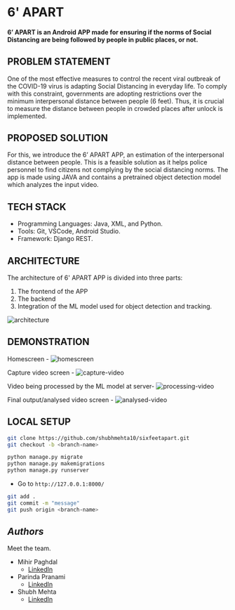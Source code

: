 # 6' APART 
#### 6’ APART is an Android APP made for ensuring if the norms of Social Distancing are being followed by people in public places, or not. 

## PROBLEM STATEMENT 
One of the most effective measures to control the recent viral outbreak of the COVID-19 virus is adapting Social Distancing in everyday life. To comply with this constraint, governments are adopting restrictions over the minimum interpersonal distance between people (6 feet). Thus, it is crucial to measure the distance between people in crowded places after unlock is implemented.  
 
## PROPOSED SOLUTION  
For this, we introduce the 6’ APART APP, an estimation of the interpersonal distance between people. This is a feasible solution as it helps police personnel to find citizens not complying by the social distancing norms. The app is made using JAVA and contains a pretrained object detection model which analyzes the input video. 

## TECH STACK 
- Programming Languages: Java, XML, and Python. 
- Tools: Git, VSCode, Android Studio. 
- Framework: Django REST.  

## ARCHITECTURE 

The architecture of 6' APART APP is divided into three parts:
1) The frontend of the APP
2) The backend
3) Integration of the ML model used for object detection and tracking.

![architecture](https://user-images.githubusercontent.com/63549553/120079493-b73f2a00-c0d1-11eb-9625-b0c981cfa839.png)

## DEMONSTRATION 
Homescreen - 
![homescreen](https://user-images.githubusercontent.com/63549553/120079585-29b00a00-c0d2-11eb-8c64-b3629895acd9.png)

Capture video screen - 
![capture-video](https://user-images.githubusercontent.com/63549553/120079613-52d09a80-c0d2-11eb-8e77-ef8993f04fdf.png)

Video being processed by the ML model at server-
![processing-video](https://user-images.githubusercontent.com/63549553/120079626-60862000-c0d2-11eb-92bc-f436ae363444.png)

Final output/analysed video screen - 
![analysed-video](https://user-images.githubusercontent.com/63549553/120079638-6e3ba580-c0d2-11eb-8657-0eba1887ad62.png)


## LOCAL SETUP 
```bash
git clone https://github.com/shubhmehta10/sixfeetapart.git
git checkout -b <branch-name>
```

```python
python manage.py migrate
python manage.py makemigrations
python manage.py runserver
```

-   Go to `http://127.0.0.1:8000/`

```bash
git add .
git commit -m "message"
git push origin <branch-name>
```

<!-- ### License 📜

- [MIT License](/LICENSE) -->

## _Authors_

Meet the team.

- Mihir Paghdal 
  - [LinkedIn](https://www.linkedin.com/in/mihir-paghdal)
- Parinda Pranami
  - [LinkedIn](https://www.linkedin.com/in/parindapranami)
- Shubh Mehta
  - [LinkedIn](https://www.linkedin.com/in/shubhmehta10/)

